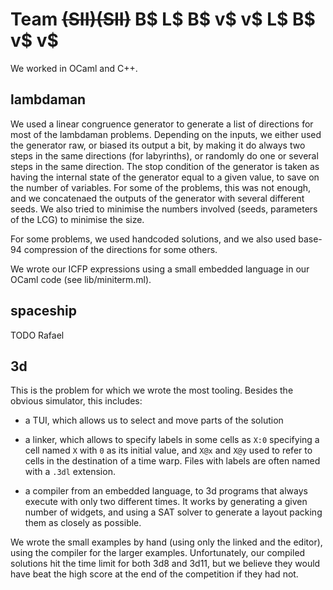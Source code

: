 # Team ~~(SII)(SII)~~ B$ L$ B$ v$ v$ L$ B$ v$ v$

We worked in OCaml and C++.

## lambdaman

We used a linear congruence generator to generate a list of directions for most of
the lambdaman problems.
Depending on the inputs, we either used the generator raw, or biased its output a bit,
by making it do always two steps in the same directions (for labyrinths), or randomly
do one or several steps in the same direction. The stop condition of the generator
is taken as having the internal state of the generator equal to a given value, to save
on the number of variables.
For some of the problems, this was not enough, and we concatenaed the outputs of the
generator with several different seeds.
We also tried to minimise the numbers involved (seeds, parameters of the LCG) to
minimise the size.

For some problems, we used handcoded solutions, and we also used base-94 compression
of the directions for some others.

We wrote our ICFP expressions using a small embedded language in our OCaml code (see
lib/miniterm.ml).

## spaceship

TODO Rafael

## 3d

This is the problem for which we wrote the most tooling. Besides the obvious simulator,
this includes:

- a TUI, which allows us to select and move parts of the solution

- a linker, which allows to specify labels in some cells as `X:0` specifying a cell
  named `X` with `0` as its initial value, and `X@x` and `X@y` used to refer to cells
  in the destination of a time warp. Files with labels are often named with a `.3dl`
  extension.

- a compiler from an embedded language, to 3d programs that always execute with only
  two different times. It works by generating a given number of widgets, and using
  a SAT solver to generate a layout packing them as closely as possible.


We wrote the small examples by hand (using only the linked and the editor), using the
compiler for the larger examples. Unfortunately, our compiled solutions hit the time
limit for both 3d8 and 3d11, but we believe they would have beat the high score at the
end of the competition if they had not.
